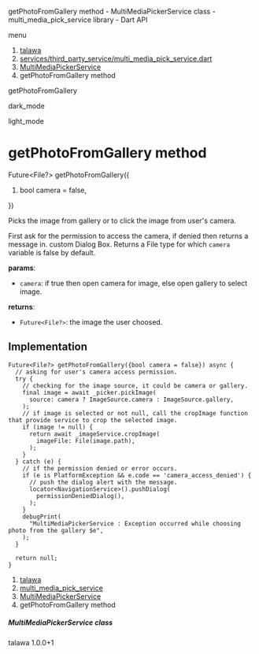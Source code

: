 




getPhotoFromGallery method - MultiMediaPickerService class - multi\_media\_pick\_service library - Dart API







menu

1. [talawa](../../index.html)
2. [services/third\_party\_service/multi\_media\_pick\_service.dart](../../services_third_party_service_multi_media_pick_service/services_third_party_service_multi_media_pick_service-library.html)
3. [MultiMediaPickerService](../../services_third_party_service_multi_media_pick_service/MultiMediaPickerService-class.html)
4. getPhotoFromGallery method

getPhotoFromGallery


dark\_mode

light\_mode




# getPhotoFromGallery method


Future<File?>
getPhotoFromGallery({

1. bool camera = false,

})

Picks the image from gallery or to click the image from user's camera.

First ask for the permission to access the camera, if denied then returns a message in.
custom Dialog Box. Returns a File type for which `camera` variable is false by default.

**params**:

* `camera`: if true then open camera for image, else open gallery to select image.

**returns**:

* `Future<File?>`: the image the user choosed.

## Implementation

```
Future<File?> getPhotoFromGallery({bool camera = false}) async {
  // asking for user's camera access permission.
  try {
    // checking for the image source, it could be camera or gallery.
    final image = await _picker.pickImage(
      source: camera ? ImageSource.camera : ImageSource.gallery,
    );
    // if image is selected or not null, call the cropImage function that provide service to crop the selected image.
    if (image != null) {
      return await _imageService.cropImage(
        imageFile: File(image.path),
      );
    }
  } catch (e) {
    // if the permission denied or error occurs.
    if (e is PlatformException && e.code == 'camera_access_denied') {
      // push the dialog alert with the message.
      locator<NavigationService>().pushDialog(
        permissionDeniedDialog(),
      );
    }
    debugPrint(
      "MultiMediaPickerService : Exception occurred while choosing photo from the gallery $e",
    );
  }

  return null;
}
```

 


1. [talawa](../../index.html)
2. [multi\_media\_pick\_service](../../services_third_party_service_multi_media_pick_service/services_third_party_service_multi_media_pick_service-library.html)
3. [MultiMediaPickerService](../../services_third_party_service_multi_media_pick_service/MultiMediaPickerService-class.html)
4. getPhotoFromGallery method

##### MultiMediaPickerService class





talawa
1.0.0+1






